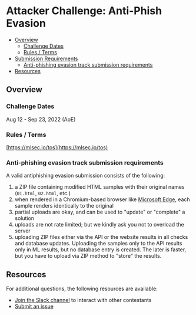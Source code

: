 # Attacker Challenge: Anti-Phish Evasion
<!-- vscode-markdown-toc -->
* [Overview](#overview)
    * [Challenge Dates](#challenge-dates)
    * [Rules / Terms](#rules-/-terms)
* [Submission Requirements](#requirements)
    * [Anti-phishing evasion track submission requirements](#anti-phishing-evasion-track-submission-requirements)
* [Resources](#resources)

<!-- vscode-markdown-toc-config
	numbering=false
	autoSave=true
	/vscode-markdown-toc-config -->
<!-- /vscode-markdown-toc -->


## <a name='overview'></a>Overview

### <a name='challenge-dates'></a>Challenge Dates
Aug 12 - Sep 23, 2022 (AoE)

### <a name='rules-/-terms'></a>Rules / Terms
[https://mlsec.io/tos](https://mlsec.io/tos)

### <a name='requirements'></a>Anti-phishing evasion track submission requirements
A valid antiphishing evasion submission consists of the following:
1. a ZIP file containing modified HTML samples with their original names (`01.html`, `02.html`, etc.)
2. when rendered in a Chromium-based browser like [Microsoft Edge](https://www.microsoft.com/en-us/edge?r=1), each sample renders identically to the original
3. partial uploads are okay, and can be used to "update" or "complete" a solution
4. uploads are not rate limited; but we kindly ask you not to overload the server
5. uploading ZIP files either via the API or the website results in all checks and database updates. Uploading the samples only to the API results only in ML results, but no database entry is created. The later is faster, but you have to upload via ZIP method to "store" the results. 


## <a name='resources'></a>Resources
For additional questions, the following resources are available:
* [Join the Slack channel](https://join.slack.com/t/evademalwareml/shared_invite/zt-1e3pjht1s-h0H8omBFtZjZY1d5mKrokg) to interact with other contestants
* [Submit an issue](https://github.com/drhyrum/2022-machine-learning-security-evasion-competition/issues) 
